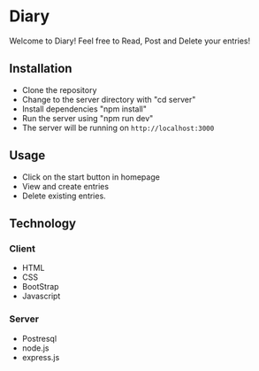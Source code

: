 # Diary

Welcome to Diary! Feel free to Read, Post and Delete your entries!

## Installation

- Clone the repository
- Change to the server directory with "cd server"
- Install dependencies "npm install"
- Run the server using "npm run dev"
- The server will be running on `http://localhost:3000`


## Usage 

- Click on the start button in homepage
- View and create entries 
- Delete existing entries.


## Technology

### Client 

- HTML
- CSS
- BootStrap
- Javascript

### Server

- Postresql
- node.js
- express.js



